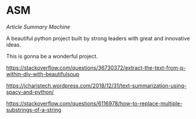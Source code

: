 # ASM

_Article Summary Machine_

A beautiful python project built by strong leaders with great and innovative ideas.

This is gonna be a wonderful project.

https://stackoverflow.com/questions/36730372/extract-the-text-from-p-within-div-with-beautifulsoup

https://jcharistech.wordpress.com/2018/12/31/text-summarization-using-spacy-and-python/

https://stackoverflow.com/questions/6116978/how-to-replace-multiple-substrings-of-a-string
